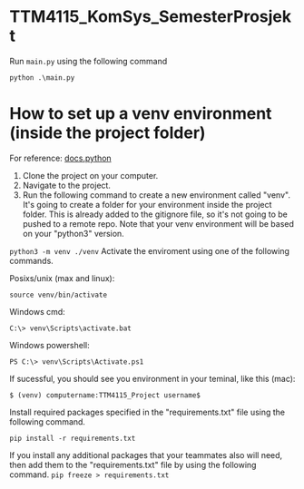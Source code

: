 # TTM4115_KomSys_SemesterProsjekt

Run ```main.py``` using the following command

```python .\main.py```

# How to set up a venv environment (inside the project folder)
For reference: [docs.python](https://docs.python.org/3/library/venv.html)

1. Clone the project on your computer.
2. Navigate to the project.
3. Run the following command to create a new environment called "venv". It's going to create a folder for your environment inside the project folder. This is already added to the gitignore file, so it's not going to be pushed to a remote repo. Note that your venv environment will be based on your "python3" version.


```python3 -m venv ./venv```
Activate the enviroment using one of the following commands.

Posixs/unix (max and linux):

```source venv/bin/activate```

Windows cmd:

```C:\> venv\Scripts\activate.bat```

Windows powershell:

```PS C:\> venv\Scripts\Activate.ps1```

If sucessful, you should see you environment in your teminal, like this (mac):

```$ (venv) computername:TTM4115_Project username$ ```


Install required packages specified in the "requirements.txt" file using the following command.

```pip install -r requirements.txt```

If you install any additional packages that your teammates also will need, then add them to the "requirements.txt" file by using the following command.
```pip freeze > requirements.txt```
